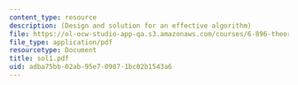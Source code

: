 ```yaml
---
content_type: resource
description: (Design and solution for an effective algorithm)
file: https://ol-ocw-studio-app-qa.s3.amazonaws.com/courses/6-896-theory-of-parallel-hardware-sma-5511-spring-2004/adba75bb02ab95e709871bc02b1543a6_sol1.pdf
file_type: application/pdf
resourcetype: Document
title: sol1.pdf
uid: adba75bb-02ab-95e7-0987-1bc02b1543a6
---
```


